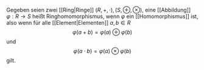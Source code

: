 Gegeben seien zwei [[Ring|Ringe]] $(R, +, \cdot), (S, \oplus, \otimes)$, eine [[Abbildung]] $\varphi: R \to S$ heißt Ringhomomorphismus, wenn $\varphi$ ein [[Homomorphismus]] ist, also wenn für alle [[Element|Elementen]] $a, b \in R$ 
$$\varphi(a+b) = \varphi(a) \oplus \varphi(b)$$
und
$$\varphi(a\cdot b) = \varphi(a) \otimes \varphi(b)$$
gilt.